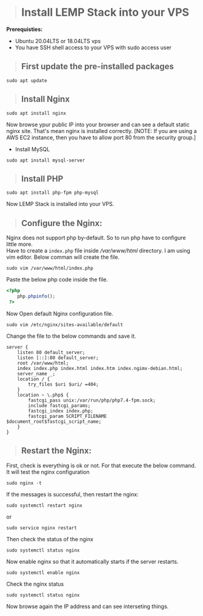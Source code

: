 ># Install LEMP Stack into your VPS
**Prerequisties:**
- Ubuntu 20.04LTS or 18.04LTS vps
- You have SSH shell access to your VPS with sudo access user

>## First update the pre-installed packages
```
sudo apt update
```
>## Install Nginx
```
sudo apt install nginx
```
Now browse ypur public IP into your browser and can see a default static nginx site. That's mean nginx is installed correctly. [NOTE: If you are using a AWS EC2 instance, then you have to allow port 80 from the security group.]
- Install MySQL
```
sudo apt install mysql-server
```
>## Install PHP
```
sudo apt install php-fpm php-mysql
```
Now LEMP Stack is installed into your VPS.

>## Configure the Nginx:
Nginx does not support php by-default. So to run php have to configure little more. </br>
Have to create a `index.php` file inside */var/www/html* directory. I am using vim editor. Below comman will create the file.
```
sudo vim /var/www/html/index.php
```
Paste the below php code inside the file.
```php
<?php
    php.phpinfo();
 ?>
```
Now Open default Nginx configuration file.
```
sudo vim /etc/nginx/sites-available/default
```
Change the file to the below commands and save it.
```nginx
server {
    listen 80 default_server;
    listen [::]:80 default_server;
    root /var/www/html;
    index index.php index.html index.htm index.ngimx-debian.html;
    server_name _;
    location / {
        try_files $uri $uri/ =404;
    }
    location ~ \.php$ {
        fastcgi_pass unix:/var/run/php/php7.4-fpm.sock;
        include fastcgi_params;
        fastcgi_index index.php;
        fastcgi_param SCRIPT_FILENAME $document_root$fastcgi_script_name;
    }
}
```

>## Restart the Nginx:
First, check is everything is ok or not. For that execute the below command. It will test the nginx configuration
```
sudo nginx -t
```
If the messages is successful, then restart the nginx:
```
sudo systemctl restart nginx
```
or
```
sudo service nginx restart
```
Then check the status of the nginx
```
sudo systemctl status nginx
```
Now enable nginx so that it automatically starts if the server restarts.
```
sudo systemctl enable nginx
```
Check the nginx status
```
sudo systemctl status nginx
```

Now browse again the IP address and can see interseting things.
